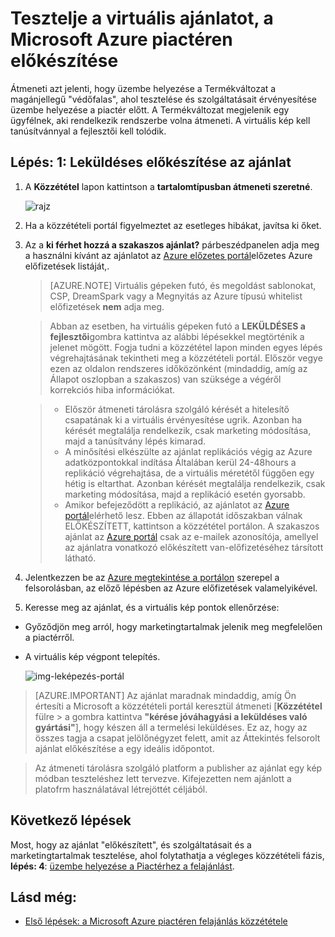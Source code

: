 <properties
   pageTitle="Tesztelje a virtuális ajánlat a piactér |} Microsoft Azure"
   description="Megtudhatja, hogyan az Azure piactéren elérhető a virtuális tesztkép."
   services="marketplace-publishing"
   documentationCenter=""
   authors="HannibalSII"
   manager="hascipio"
   editor=""/>

<tags
   ms.service="marketplace"
   ms.devlang="na"
   ms.topic="article"
   ms.tgt_pltfrm="na"
   ms.workload="na"
   ms.date="08/01/2016"
   ms.author="hascipio" />

# <a name="test-your-vm-offer-for-the-azure-marketplace-in-staging"></a>Tesztelje a virtuális ajánlatot, a Microsoft Azure piactéren előkészítése

Átmeneti azt jelenti, hogy üzembe helyezése a Termékváltozat a magánjellegű "védőfalas", ahol tesztelése és szolgáltatásait érvényesítése üzembe helyezése a piactér előtt. A Termékváltozat megjelenik egy ügyfélnek, aki rendelkezik rendszerbe volna átmeneti. A virtuális kép kell tanúsítvánnyal a fejlesztői kell tolódik.

## <a name="step-1-push-your-offer-to-staging"></a>Lépés: 1: Leküldéses előkészítése az ajánlat

1. A **Közzététel** lapon kattintson a **tartalomtípusban átmeneti szeretné**.

    ![rajz](media/marketplace-publishing-vm-image-test-in-staging/vm-image-push-to-staging.png)

2. Ha a közzétételi portál figyelmeztet az esetleges hibákat, javítsa ki őket.
3.  Az a **ki férhet hozzá a szakaszos ajánlat?** párbeszédpanelen adja meg a használni kívánt az ajánlatot az [Azure előzetes portál](https://portal.azure.com)előzetes Azure előfizetések listáját,.

    >[AZURE.NOTE] Virtuális gépeken futó, és megoldást sablonokat, CSP, DreamSpark vagy a Megnyitás az Azure típusú whitelist előfizetések **nem** adja meg.


    > Abban az esetben, ha virtuális gépeken futó a **LEKÜLDÉSES a fejlesztői**gombra kattintva az alábbi lépésekkel megtörténik a jelenet mögött. Fogja tudni a közzététel lapon minden egyes lépés végrehajtásának tekintheti meg a közzétételi portál. Először vegye ezen az oldalon rendszeres időközönként (mindaddig, amíg az Állapot oszlopban a szakaszos) van szüksége a végéről korrekciós hiba információkat.

    > - Először átmeneti tárolásra szolgáló kérését a hitelesítő csapatának ki a virtuális érvényesítése ugrik. Azonban ha kérését megtalálja rendelkezik, csak marketing módosítása, majd a tanúsítvány lépés kimarad.
    > - A minősítési elkészülte az ajánlat replikációs végig az Azure adatközpontokkal indítása Általában kerül 24-48hours a replikáció végrehajtása, de a virtuális méretétől függően egy hétig is eltarthat. Azonban kérését megtalálja rendelkezik, csak marketing módosítása, majd a replikáció esetén gyorsabb.
    > - Amikor befejeződött a replikáció, az ajánlatot az [Azure portál](http:/portal.azure.com)elérhető lesz. Ebben az állapotát időszakban válnak ELŐKÉSZÍTETT, kattintson a közzététel portálon. A szakaszos ajánlat az [Azure portál](http:/portal.azure.com) csak az e-mailek azonosítója, amellyel az ajánlatra vonatkozó előkészített van-előfizetéséhez társított látható.

4. Jelentkezzen be az [Azure megtekintése a portálon](https://portal.azure.com) szerepel a felsorolásban, az előző lépésben az Azure előfizetések valamelyikével.
5. Keresse meg az ajánlat, és a virtuális kép pontok ellenőrzése:
  - Győződjön meg arról, hogy marketingtartalmak jelenik meg megfelelően a piactérről.
  - A virtuális kép végpont telepítés.

      ![img-leképezés-portál](media/marketplace-publishing-push-to-staging/pubportal-mapping-azure-portal.jpg)

> [AZURE.IMPORTANT] Az ajánlat maradnak mindaddig, amíg Ön értesíti a Microsoft a közzétételi portál keresztül átmeneti [**Közzététel** fülre > a gombra kattintva **"kérése jóváhagyási a leküldéses való gyártási"**], hogy készen áll a termelési leküldéses. Ez az, hogy az összes tagja a csapat jelölőnégyzet felett, amit az Áttekintés felsorolt ajánlat előkészítése a egy ideális időpontot.

> Az átmeneti tárolásra szolgáló platform a publisher az ajánlat egy kép módban teszteléshez lett tervezve. Kifejezetten nem ajánlott a platofrm használatával létrejöttét céljából.

## <a name="next-steps"></a>Következő lépések
Most, hogy az ajánlat "előkészített", és szolgáltatásait és a marketingtartalmak tesztelése, ahol folytathatja a végleges közzétételi fázis, **lépés: 4**: [üzembe helyezése a Piactérhez a felajánlást](marketplace-publishing-push-to-production.md).

## <a name="see-also"></a>Lásd még:
- [Első lépések: a Microsoft Azure piactéren felajánlás közzététele](marketplace-publishing-getting-started.md)
